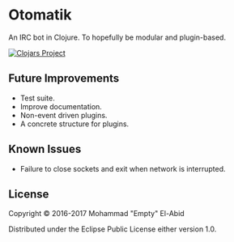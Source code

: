 # Otomatik

An IRC bot in Clojure. To hopefully be modular and plugin-based.

[![Clojars Project](http://clojars.org/otomatik/latest-version.svg)](http://clojars.org/otomatik)

## Future Improvements

* Test suite.
* Improve documentation.
* Non-event driven plugins.
* A concrete structure for plugins.

## Known Issues

* Failure to close sockets and exit when network is interrupted.

## License

Copyright © 2016-2017 Mohammad "Empty" El-Abid

Distributed under the Eclipse Public License either version 1.0.
